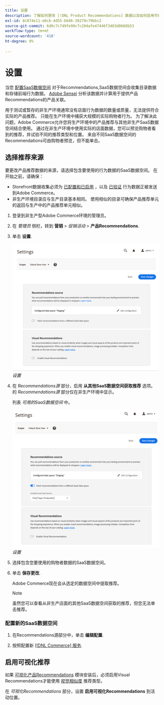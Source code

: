 ```yaml
---
title: 设置
description: 了解如何更改 [!DNL Product Recommendations] 数据以及如何启用可视化推荐。
exl-id: 8c074e11-e0cb-4d55-b646-30279c79bbc2
source-git-commit: 6d0c7c749fe90c7c204afe47446f3483d8668b53
workflow-type: tm+mt
source-wordcount: '410'
ht-degree: 0%

---
```


# 设置

当您 [配置SaaS数据空间](https://docs.magento.com/user-guide/configuration/services/saas.html) 对于Recommendations,SaaS数据空间会收集目录数据和存储前端行为数据。 [Adobe Sensei](https://www.adobe.com/sensei.html) 分析该数据并计算用于提供产品Recommendations的产品关联。

用于测试或暂存的非生产环境通常没有店面行为数据的数量或质量，无法提供符合实际的产品推荐。 只能在生产环境中捕获大规模的实际购物者行为。 为了解决此问题，Adobe Commerce允许您将生产环境中的产品推荐与其他非生产SaaS数据空间结合使用。 通过在非生产环境中使用实际的店面数据，您可以预览购物者看到的推荐，并试验不同的推荐类型和位置。 来自不同SaaS数据空间的Recommendations可由购物者预览，但不能单击。

## 选择推荐来源

要更改产品推荐数据的来源，请选择包含要使用的行为数据的SaaS数据空间。 在开始之前，请确保：

- Storefront数据收集必须为 [已配置和已启用](install-configure.md) ，以及 [已验证](verify.md) 行为数据正被发送到Adobe Commerce。
- 非生产环境目录应与生产目录基本相同。 使用相似的目录可确保产品推荐单元的返回与生产中的产品推荐单元相似。

1. 登录到非生产型Adobe Commerce环境的管理员。

1. 在 _管理员_ 侧栏，转到 **营销** > _促销活动_ > **产品Recommendations**.

1. 单击 **设置**.

   ![产品推荐设置](assets/settings.png)
   _设置_

1. 在 _Recommendations源_ 部分，启用 **从其他SaaS数据空间获取推荐** 选项。 的 _Recommendations源_ 部分仅在非生产环境中显示。

   列表 _可用的SaaS数据空间_ 中。

   ![产品推荐设置](assets/settings-select-saas.png)
   _设置_

1. 选择包含您要使用的购物者数据的SaaS数据空间。

1. 单击 **保存更改**.

   Adobe Commerce现在会从选定的数据空间中提取推荐。

   >[!NOTE]
   >
   > 虽然您可以查看从非生产店面的其他SaaS数据空间获取的推荐，但您无法单击推荐。

### 配置新的SaaS数据空间

1. 在Recommendations源部分中，单击 **编辑配置**.

1. 按照配置新 [[!DNL Commerce] 服务](/help/landing/saas.md).

## 启用可视化推荐

如果 [可视化产品Recommendations](install-configure.md) 模块安装后，必须启用Visual Recommendations才能使用 [视觉相似度](type.md#visualsim) 推荐类型。

在 _可视化Recommendations_ 部分，设置 **启用可视化Recommendations** 到活动位置。
